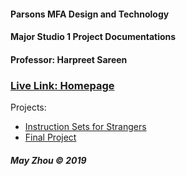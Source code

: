 #### Parsons MFA Design and Technology
#### Major Studio 1 Project Documentations
#### Professor: Harpreet Sareen
### [Live Link: Homepage](https://maydeyn.github.io/MS1/)

Projects:
* [Instruction Sets for Strangers](https://maydeyn.github.io/MS1/instructions_for_strangers.html)
* [Final Project](https://maydeyn.github.io/MS1/finalproject.html)


##### May Zhou © 2019
